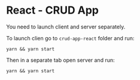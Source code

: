 # React - CRUD App

You need to launch client and server separately.

To launch clien go to `crud-app-react` folder and run:

```
yarn && yarn start
```

Then in a separate tab open server and run:

```
yarn && yarn start
```
